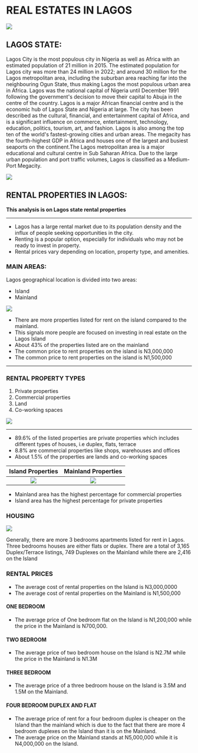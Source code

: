# REAL ESTATES IN LAGOS

![](main.jpg)

## LAGOS STATE:

Lagos City is the most populous city in Nigeria as well as Africa with an estimated population of 21 million in 2015. The estimated population for Lagos city was more than 24 million in 2022; and around 30 million for the Lagos metropolitan area, including the suburban area reaching far into the neighbouring Ogun State, thus making Lagos the most populous urban area in Africa. Lagos was the national capital of Nigeria until December 1991 following the government's decision to move their capital to Abuja in the centre of the country. Lagos is a major African financial centre and is the economic hub of Lagos State and Nigeria at large. The city has been described as the cultural, financial, and entertainment capital of Africa, and is a significant influence on commerce, entertainment, technology, education, politics, tourism, art, and fashion. Lagos is also among the top ten of the world's fastest-growing cities and urban areas. The megacity has the fourth-highest GDP in Africa and houses one of the largest and busiest seaports on the continent.The Lagos metropolitan area is a major educational and cultural centre in Sub Saharan Africa. Due to the large urban population and port traffic volumes, Lagos is classified as a Medium-Port Megacity.

![](bluerail.jpeg)



## RENTAL PROPERTIES IN LAGOS:

**This analysis is on Lagos state rental properties**

---

* Lagos has a large rental market due to its population density and the influx of people seeking opportunities in the city.
*  Renting is a popular option, especially for individuals who may not be ready to invest in property. 
*  Rental prices vary depending on location, property type, and amenities.

### MAIN AREAS:

Lagos geographical location is divided into two areas:
* Island
* Mainland

![](islandvsmainland.png)

* There are more properties listed for rent on the island compared to the mainland.
* This signals more people are focused on investing in real estate on the Lagos Island
* About 43% of the properties listed are on the mainland
* The common price to rent properties on the island is N3,000,000
* The common price to rent properties on the island is N1,500,000
---

### RENTAL PROPERTY TYPES
1. Private properties
2. Commercial properties
3. Land
4. Co-working spaces

![](types.png)

---
* 89.6% of the listed properties are private properties which includes different types of houses, i.e duplex, flats, terrace
* 8.8% are commercial properties like shops, warehouses and offices
* About 1.5% of the properties are lands and co-working spaces


Island Properties             |  Mainland Properties
:-------------------------:|:-------------------------:
![](island_type.png)  |  ![](island_type.png)


* Mainland area has the highest percentage for commercial properties
* Island area has the highest percentage for private properties

### HOUSING
![](housing.png)

Generally, there are more 3 bedrooms apartments listed for rent in Lagos. Three bedrooms houses are either flats or duplex.
There are a total of 3,165 Duplex/Terrace listings, 749 Duplexes on the Mainland while there are 2,416 on the Island


### RENTAL PRICES

* The average cost of rental properties on the Island is N3,000,0000
* The average cost of rental properties on the Mainland is N1,500,000

#### ONE BEDROOM

* The average price of One bedroom flat on the Island is N1,200,000 while the price in the Mainland is N700,000.

#### TWO BEDROOM

* The average price of two bedroom house on the Island is N2.7M while the price in the Mainland is N1.3M

#### THREE BEDROOM

* The average price of a three bedroom house on the Island is 3.5M and 1.5M on the Mainland.

#### FOUR BEDROOM DUPLEX AND FLAT

* The average price of rent for a four bedroom duplex is cheaper on the Island than the mainland which is due to the fact that there are more 4 bedroom duplexes on the Island than it is on the Mainland.
* The average price on the Mainland stands at N5,000,000 while it is N4,000,000 on the Island.
